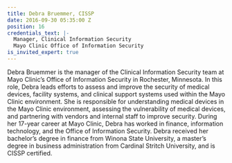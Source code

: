 ```yaml
---
title: Debra Bruemmer, CISSP
date: 2016-09-30 05:35:00 Z
position: 16
credentials_text: |-
  Manager, Clinical Information Security
  Mayo Clinic Office of Information Security
is_invited_expert: true
---
```


Debra Bruemmer is the manager of the Clinical Information Security team at Mayo Clinic’s Office of Information Security in Rochester, Minnesota. In this role, Debra leads efforts to assess and improve the security of medical devices, facility systems, and clinical support systems used within the Mayo Clinic environment. She is responsible for understanding medical devices in the Mayo Clinic environment, assessing the vulnerability of medical devices, and partnering with vendors and internal staff to improve security. During her 17-year career at Mayo Clinic, Debra has worked in finance, information technology, and the Office of Information Security. Debra received her bachelor’s degree in finance from Winona State University, a master’s degree in business administration from Cardinal Stritch University, and is CISSP certified.